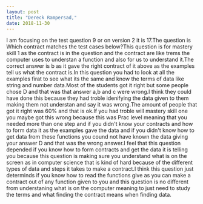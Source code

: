 ```yaml
---
layout: post
title: "Dereck Rampersad,"
date: 2018-11-30
---
```

I am focusing on the test question 9 or on version 2 it is 17.The question is Which contract matches the test cases below?This question is for mastery skill 1 as the contract is in the question and the contract are like trems the computer uses to understan a function and also for us to understand it.The correct answer is b as it gave the right contract of it above as the examples tell us what the contract is.In this question you had to look at all the examples firat to see what its the same and know the terms of data like string and number data.Most of the students got it right but some people chose D and that was that answer a,b and c were wrong.I think they could have done this because they had troble idenifying the data given to them making them not understan and say it was wrong.The amount of people that got it right was 60% and that is ok.If you had troble will mastery skill one you maybe got this wrong because this was Prac level meaning that you needed more than one step and if you didn't know your contracts and how to form data it as the examples gave the data and if you didn't know how to get data from these functions you cound not have known the data giving your answer D and that was the wrong answer.I feel that this question  depended if you know how to form contracts and get the data it is telling you because this question is making sure you understand what is on the screen as in computer science that is kind of hard because of the different types of data and steps it takes to make a contract.I think this question just determinds if you know how to read the functions give as you can make a contract out of any function given to you and this question is no different from understaning what is on the computer meaning to just need to study the terms and what finding the contract means when finding data.  
